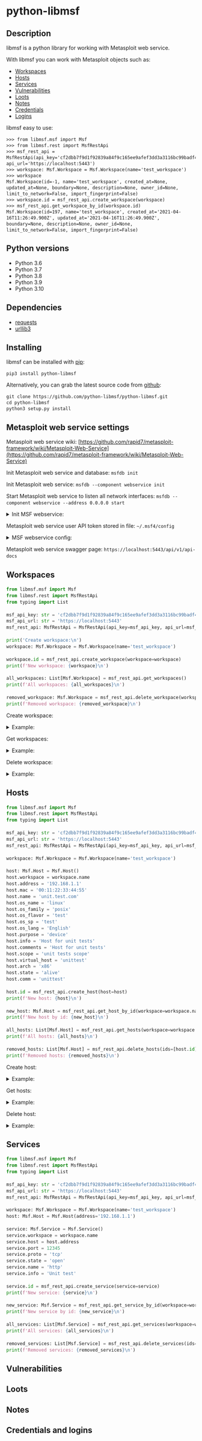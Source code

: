 # python-libmsf

## Description

libmsf is a python library for working with Metasploit web service.

With libmsf you can work with Metasploit objects such as:

 - [Workspaces](#workspaces)
 - [Hosts](#hosts)
 - [Services](#services)
 - [Vulnerabilities](#vulnerabilities)
 - [Loots](#loots)
 - [Notes](#notes)
 - [Credentials](#credentials-and-logins)
 - [Logins](#credentials-and-logins)

libmsf easy to use:

```shell
>>> from libmsf.msf import Msf
>>> from libmsf.rest import MsfRestApi
>>> msf_rest_api = MsfRestApi(api_key='cf2dbb7f9d1f92839a84f9c165ee9afef3dd3a3116bc99badf45be4ae5655168c9c2c3c58621b460', api_url='https://localhost:5443')
>>> workspace: Msf.Workspace = Msf.Workspace(name='test_workspace')
>>> workspace
Msf.Workspace(id=-1, name='test_workspace', created_at=None, updated_at=None, boundary=None, description=None, owner_id=None, limit_to_network=False, import_fingerprint=False)
>>> workspace.id = msf_rest_api.create_workspace(workspace)
>>> msf_rest_api.get_workspace_by_id(workspace.id)
Msf.Workspace(id=197, name='test_workspace', created_at='2021-04-16T11:26:49.900Z', updated_at='2021-04-16T11:26:49.900Z', boundary=None, description=None, owner_id=None, limit_to_network=False, import_fingerprint=False)
```

## Python versions

 - Python 3.6
 - Python 3.7
 - Python 3.8
 - Python 3.9
 - Python 3.10

## Dependencies

 - [requests](https://pypi.org/project/requests/)
 - [urllib3](https://pypi.org/project/urllib3/)

## Installing

libmsf can be installed with [pip](https://pip.pypa.io/en/stable/):
```shell
pip3 install python-libmsf
```

Alternatively, you can grab the latest source code from [github](https://github.com/python-libmsf/python-libmsf.git):
```shell
git clone https://github.com/python-libmsf/python-libmsf.git
cd python-libmsf
python3 setup.py install
```

## Metasploit web service settings

Metasploit web service wiki: [https://github.com/rapid7/metasploit-framework/wiki/Metasploit-Web-Service](https://github.com/rapid7/metasploit-framework/wiki/Metasploit-Web-Service)

Init Metasploit web service and database: `msfdb init`

Init Metasploit web service: `msfdb --component webservice init`

Start Metasploit web service to listen all network interfaces: `msfdb --component webservice --address 0.0.0.0 start`

<details>
  <summary markdown="span">Init MSF webservice:</summary>

```shell
$ msfdb --component webservice init
Running the 'init' command for the webservice:
[?] Initial MSF web service account username? [user]: user
[?] Initial MSF web service account password? (Leave blank for random password):
Generating SSL key and certificate for MSF web service
Attempting to start MSF web service...success
MSF web service started and online
Creating MSF web service user user

    ############################################################
    ##              MSF Web Service Credentials               ##
    ##                                                        ##
    ##        Please store these credentials securely.        ##
    ##    You will need them to connect to the webservice.    ##
    ############################################################

MSF web service username: user
MSF web service password: password
MSF web service user API token: cf2dbb7f9d1f92839a84f9c165ee9afef3dd3a3116bc99badf45be4ae5655168c9c2c3c58621b460


MSF web service configuration complete
The web service has been configured as your default data service in msfconsole with the name "local-https-data-service"

If needed, manually reconnect to the data service in msfconsole using the command:
db_connect --token cf2dbb7f9d1f92839a84f9c165ee9afef3dd3a3116bc99badf45be4ae5655168c9c2c3c58621b460 --cert /home/user/.msf4/msf-ws-cert.pem --skip-verify https://localhost:5443

The username and password are credentials for the API account:
https://localhost:5443/api/v1/auth/account

====================================================================

```

</details>

Metasploit web service user API token stored in file: `~/.msf4/config`

<details>
  <summary markdown="span">MSF webservice config:</summary>

```shell
$ cat ~/.msf4/config
[framework/database]
default_db=local-https-data-service

[framework/database/local-https-data-service]
url=https://localhost:5443
cert=/home/user/.msf4/msf-ws-cert.pem
skip_verify=true
api_token=cf2dbb7f9d1f92839a84f9c165ee9afef3dd3a3116bc99badf45be4ae5655168c9c2c3c58621b460
```

</details>

Metasploit web service swagger page: `https://localhost:5443/api/v1/api-docs`

## Workspaces

```python
from libmsf.msf import Msf
from libmsf.rest import MsfRestApi
from typing import List

msf_api_key: str = 'cf2dbb7f9d1f92839a84f9c165ee9afef3dd3a3116bc99badf45be4ae5655168c9c2c3c58621b460'
msf_api_url: str = 'https://localhost:5443'
msf_rest_api: MsfRestApi = MsfRestApi(api_key=msf_api_key, api_url=msf_api_url)

print('Create workspace:\n')
workspace: Msf.Workspace = Msf.Workspace(name='test_workspace')

workspace.id = msf_rest_api.create_workspace(workspace=workspace)
print(f'New workspace: {workspace}\n')

all_workspaces: List[Msf.Workspace] = msf_rest_api.get_workspaces()
print(f'All workspaces: {all_workspaces}\n')

removed_workspace: Msf.Workspace = msf_rest_api.delete_workspace(workspace_name=workspace.name)
print(f'Removed workspace: {removed_workspace}\n')

```

Create workspace: 

<details>
  <summary markdown="span">Example:</summary>

```shell
>>> from libmsf.msf import Msf
>>> from libmsf.rest import MsfRestApi
>>> from typing import List
>>>
>>> msf_api_key: str = 'cf2dbb7f9d1f92839a84f9c165ee9afef3dd3a3116bc99badf45be4ae5655168c9c2c3c58621b460'
>>> msf_api_url: str = 'https://localhost:5443'
>>> msf_rest_api: MsfRestApi = MsfRestApi(api_key=msf_api_key, api_url=msf_api_url)
>>>
>>> print('Create workspace:\n')
Create workspace:

>>> workspace: Msf.Workspace = Msf.Workspace(name='test_workspace')
>>>
>>> workspace.id = msf_rest_api.create_workspace(workspace=workspace)
>>> print(f'New workspace: {workspace}\n')
New workspace: Msf.Workspace(id=210, name='test_workspace', created_at=None, updated_at=None, boundary=None, description=None, owner_id=None, limit_to_network=False, import_fingerprint=False)

```

![Create workspace](images/create_workspace.png)

</details>

Get workspaces:

<details>
  <summary markdown="span">Example:</summary>


```shell
>>> all_workspaces: List[Msf.Workspace] = msf_rest_api.get_workspaces()
>>> print(f'All workspaces: {all_workspaces}\n')
All workspaces: [Msf.Workspace(id=1, name='default', created_at='2021-02-16T16:47:41.137Z', updated_at='2021-02-16T16:47:41.137Z', boundary=None, description=None, owner_id=None, limit_to_network=False, import_fingerprint=False), Msf.Workspace(id=210, name='test_workspace', created_at='2021-04-16T13:28:17.841Z', updated_at='2021-04-16T13:28:17.841Z', boundary=None, description=None, owner_id=None, limit_to_network=False, import_fingerprint=False)]

```

</details>

Delete workspace:

<details>
  <summary markdown="span">Example:</summary>


```shell
>>> removed_workspace: Msf.Workspace = msf_rest_api.delete_workspace(workspace_name=workspace.name)
>>> print(f'Removed workspace: {removed_workspace}\n')
Removed workspace: Msf.Workspace(id=210, name='test_workspace', created_at='2021-04-16T13:28:17.841Z', updated_at='2021-04-16T13:28:17.841Z', boundary=None, description=None, owner_id=None, limit_to_network=False, import_fingerprint=False)

```

![Delete workspace](images/delete_workspace.png)

</details>

## Hosts

```python
from libmsf.msf import Msf
from libmsf.rest import MsfRestApi
from typing import List

msf_api_key: str = 'cf2dbb7f9d1f92839a84f9c165ee9afef3dd3a3116bc99badf45be4ae5655168c9c2c3c58621b460'
msf_api_url: str = 'https://localhost:5443'
msf_rest_api: MsfRestApi = MsfRestApi(api_key=msf_api_key, api_url=msf_api_url)

workspace: Msf.Workspace = Msf.Workspace(name='test_workspace')

host: Msf.Host = Msf.Host()
host.workspace = workspace.name
host.address = '192.168.1.1'
host.mac = '00:11:22:33:44:55'
host.name = 'unit.test.com'
host.os_name = 'linux'
host.os_family = 'posix'
host.os_flavor = 'test'
host.os_sp = 'test'
host.os_lang = 'English'
host.purpose = 'device'
host.info = 'Host for unit tests'
host.comments = 'Host for unit tests'
host.scope = 'unit tests scope'
host.virtual_host = 'unittest'
host.arch = 'x86'
host.state = 'alive'
host.comm = 'unittest'

host.id = msf_rest_api.create_host(host=host)
print(f'New host: {host}\n')

new_host: Msf.Host = msf_rest_api.get_host_by_id(workspace=workspace.name, host_id=host.id)
print(f'New host by id: {new_host}\n')

all_hosts: List[Msf.Host] = msf_rest_api.get_hosts(workspace=workspace.name)
print(f'All hosts: {all_hosts}\n')

removed_hosts: List[Msf.Host] = msf_rest_api.delete_hosts(ids=[host.id])
print(f'Removed hosts: {removed_hosts}\n')

```

Create host:

<details>
  <summary markdown="span">Example:</summary>

```shell
>>> from libmsf.msf import Msf
>>> from libmsf.rest import MsfRestApi
>>> from typing import List
>>>
>>> msf_api_key: str = 'cf2dbb7f9d1f92839a84f9c165ee9afef3dd3a3116bc99badf45be4ae5655168c9c2c3c58621b460'
>>> msf_api_url: str = 'https://localhost:5443'
>>> msf_rest_api: MsfRestApi = MsfRestApi(api_key=msf_api_key, api_url=msf_api_url)
>>>
>>> workspace: Msf.Workspace = Msf.Workspace(name='test_workspace')
>>>
>>> host: Msf.Host = Msf.Host()
>>> host.workspace = workspace.name
>>> host.address = '192.168.1.1'
>>> host.mac = '00:11:22:33:44:55'
>>> host.name = 'unit.test.com'
>>> host.os_name = 'linux'
>>> host.os_family = 'posix'
>>> host.os_flavor = 'test'
>>> host.os_sp = 'test'
>>> host.os_lang = 'English'
>>> host.purpose = 'device'
>>> host.info = 'Host for unit tests'
>>> host.comments = 'Host for unit tests'
>>> host.scope = 'unit tests scope'
>>> host.virtual_host = 'unittest'
>>> host.arch = 'x86'
>>> host.state = 'alive'
>>> host.comm = 'unittest'
>>>
>>> host.id = msf_rest_api.create_host(host=host)
>>> print(f'New host: {host}\n')
New host: Msf.Host(id=220, workspace='test_workspace', created_at=None, host=None, address='192.168.1.1', mac='00:11:22:33:44:55', comm='unittest', name='unit.test.com', state='alive', os_name='linux', os_flavor='test', os_sp='test', os_lang='English', arch='x86', workspace_id=-1, updated_at=None, purpose='device', info='Host for unit tests', comments='Host for unit tests', scope='unit tests scope', virtual_host='unittest', note_count=0, vuln_count=0, service_count=0, host_detail_count=0, exploit_attempt_count=0, cred_count=0, detected_arch=None, os_family='posix')

```

![Create host](images/create_host.png)

</details>

Get hosts:

<details>
  <summary markdown="span">Example:</summary>

```shell
>>> new_host: Msf.Host = msf_rest_api.get_host_by_id(workspace=workspace.name, host_id=host.id)
>>> print(f'New host by id: {new_host}\n')
New host by id: Msf.Host(id=220, workspace=None, created_at='2021-04-16T13:03:43.816Z', host=None, address='192.168.1.1', mac='00:11:22:33:44:55', comm='unittest', name='unit.test.com', state='alive', os_name='linux', os_flavor='test', os_sp='test', os_lang='English', arch='x86', workspace_id=206, updated_at='2021-04-16T13:03:43.816Z', purpose='device', info='Host for unit tests', comments='Host for unit tests', scope='unit tests scope', virtual_host='unittest', note_count=0, vuln_count=0, service_count=0, host_detail_count=0, exploit_attempt_count=0, cred_count=0, detected_arch='', os_family='posix')

>>>
>>> all_hosts: List[Msf.Host] = msf_rest_api.get_hosts(workspace=workspace.name)
>>> print(f'All hosts: {all_hosts}\n')
All hosts: [Msf.Host(id=220, workspace=None, created_at='2021-04-16T13:03:43.816Z', host=None, address='192.168.1.1', mac='00:11:22:33:44:55', comm='unittest', name='unit.test.com', state='alive', os_name='linux', os_flavor='test', os_sp='test', os_lang='English', arch='x86', workspace_id=206, updated_at='2021-04-16T13:03:43.816Z', purpose='device', info='Host for unit tests', comments='Host for unit tests', scope='unit tests scope', virtual_host='unittest', note_count=0, vuln_count=0, service_count=0, host_detail_count=0, exploit_attempt_count=0, cred_count=0, detected_arch='', os_family='posix')]
```

</details>

Delete host:

<details>
  <summary markdown="span">Example:</summary>

```shell
>>> removed_hosts: List[Msf.Host] = msf_rest_api.delete_hosts(ids=[host.id])
>>> print(f'Removed hosts: {removed_hosts}\n')
Removed hosts: [Msf.Host(id=220, workspace=None, created_at='2021-04-16T13:03:43.816Z', host=None, address='192.168.1.1', mac='00:11:22:33:44:55', comm='unittest', name='unit.test.com', state='alive', os_name='linux', os_flavor='test', os_sp='test', os_lang='English', arch='x86', workspace_id=206, updated_at='2021-04-16T13:03:43.816Z', purpose='device', info='Host for unit tests', comments='Host for unit tests', scope='unit tests scope', virtual_host='unittest', note_count=0, vuln_count=0, service_count=0, host_detail_count=0, exploit_attempt_count=0, cred_count=0, detected_arch='', os_family='posix')]

```

![Delete host](images/delete_host.png)

</details>

## Services

```python
from libmsf.msf import Msf
from libmsf.rest import MsfRestApi
from typing import List

msf_api_key: str = 'cf2dbb7f9d1f92839a84f9c165ee9afef3dd3a3116bc99badf45be4ae5655168c9c2c3c58621b460'
msf_api_url: str = 'https://localhost:5443'
msf_rest_api: MsfRestApi = MsfRestApi(api_key=msf_api_key, api_url=msf_api_url)

workspace: Msf.Workspace = Msf.Workspace(name='test_workspace')
host: Msf.Host = Msf.Host(address='192.168.1.1')

service: Msf.Service = Msf.Service()
service.workspace = workspace.name
service.host = host.address
service.port = 12345
service.proto = 'tcp'
service.state = 'open'
service.name = 'http'
service.info = 'Unit test'

service.id = msf_rest_api.create_service(service=service)
print(f'New service: {service}\n')

new_service: Msf.Service = msf_rest_api.get_service_by_id(workspace=workspace.name, service_id=service.id)
print(f'New service by id: {new_service}\n')

all_services: List[Msf.Service] = msf_rest_api.get_services(workspace=workspace.name)
print(f'All services: {all_services}\n')

removed_services: List[Msf.Service] = msf_rest_api.delete_services(ids=[service.id])
print(f'Removed services: {removed_services}\n')

```

## Vulnerabilities


## Loots


## Notes


## Credentials and logins

